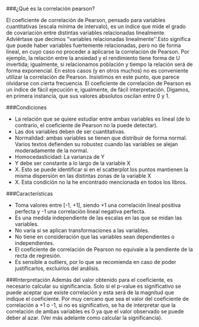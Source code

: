 ###¿Qué es la correlación pearson?

El coeficiente de correlación de Pearson, pensado para variables cuantitativas (escala mínima de intervalo), es un índice que mide el grado de covariación entre distintas variables relacionadas linealmente. Adviértase que decimos "variables relacionadas linealmente''.Esto significa que puede haber variables fuertemente relacionadas, pero no de forma lineal, en cuyo caso no proceder a aplicarse la correlación de Pearson. Por ejemplo, la relación entre la ansiedad y el rendimiento tiene forma de U invertida; igualmente, si relacionamos población y tiempo la relación será de forma exponencial. En estos casos (y en otros muchos) no es conveniente utilizar la correlación de Pearson. Insistimos en este punto, que parece olvidarse con cierta frecuencia. El coeficiente de correlación de Pearson es un índice de fácil ejecución e, igualmente, de fácil interpretación. Digamos, en primera instancia, que sus valores absolutos oscilan entre 0 y 1.

###Condiciones
* La relación que se quiere estudiar entre ambas variables es lineal (de lo contrario, el coeficiente de Pearson no la puede detectar).
* Las dos variables deben de ser cuantitativas.
* Normalidad: ambas variables se tienen que distribuir de forma normal. Varios textos defienden su robustez cuando las variables se alejan moderadamente de la normal.
* Homocedasticidad: La varianza de Y
* Y debe ser constante a lo largo de la variable X
* X. Esto se puede identificar si en el scatterplot los puntos mantienen la misma dispersión en las distintas zonas de la variable X
* X. Esta condición no la he encontrado mencionada en todos los libros.

###Características
* Toma valores entre [-1, +1], siendo +1 una correlación lineal positiva perfecta y -1 una correlación lineal negativa perfecta.
* Es una medida independiente de las escalas en las que se midan las variables.
* No varía si se aplican transformaciones a las variables.
* No tiene en consideración que las variables sean dependientes o independientes.
* El coeficiente de correlación de Pearson no equivale a la pendiente de la recta de regresión.
* Es sensible a outliers, por lo que se recomienda en caso de poder justificarlos, excluirlos del análisis.

###Interpretación
Además del valor obtenido para el coeficiente, es necesario calcular su significancia. Solo si el p-value es significativo se puede aceptar que existe correlación y esta será de la magnitud que indique el coeficiente. Por muy cercano que sea el valor del coeficiente de correlación a +1 o -1, si no es significativo, se ha de interpretar que la correlación de ambas variables es 0 ya que el valor observado se puede deber al azar. (Ver más adelante como calcular la significancia).
